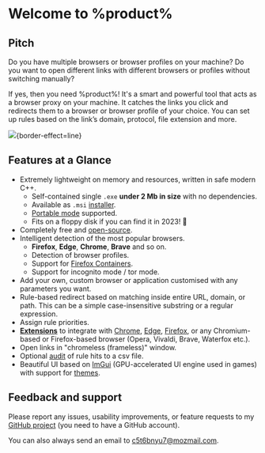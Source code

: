 # Welcome to %product%

## Pitch

Do you have multiple browsers or browser profiles on your machine? Do you want to open different links with different browsers or profiles without switching manually?

If yes, then you need %product%! It's a smart and powerful tool that acts as a browser proxy on your machine. It catches the links you click and redirects them to a browser or browser profile of your choice. You can set up rules based on the link’s domain, protocol, file extension and more.

![](one.png){border-effect=line}

## Features at a Glance

- Extremely lightweight on memory and resources, written in safe modern C++.
  - Self-contained single `.exe` **under 2 Mb in size** with no dependencies.
  - Available as `.msi` [installer](Installing.md).
  - [Portable mode](Installing.md) supported.
  - Fits on a floppy disk if you can find it in 2023! 💾
- Completely free and [open-source](https://github.com/aloneguid/bt).
- Intelligent detection of the most popular browsers.
  - **Firefox**, **Edge**, **Chrome**, **Brave** and so on.
  - Detection of browser profiles.
  - Support for [Firefox Containers](Installing.md).
  - Support for incognito mode / tor mode.
- Add your own, custom browser or application customised with any parameters you want.
- Rule-based redirect based on matching inside entire URL, domain, or path. This can be a simple case-insensitive substring or a regular expression.
- Assign rule priorities.
- **[Extensions](Installing.md)** to integrate with [Chrome](https://chrome.google.com/webstore/detail/browser-tamer/oggcljknmiiomjekepdoindjcpnpglnd), [Edge](https://microsoftedge.microsoft.com/addons/detail/browser-tamer/gofjagaghddmjloaecpnldjmjlplicin), [Firefox](https://addons.mozilla.org/en-GB/firefox/addon/browser-tamer/), or any Chromium-based or Firefox-based browser (Opera, Vivaldi, Brave, Waterfox etc.).
- Open links in "chromeless (frameless)" window.
- Optional [audit](https://www.aloneguid.uk/posts/2023/07/bt-log-to-file/) of rule hits to a csv file.
- Beautiful UI based on [ImGui](https://github.com/ocornut/imgui) (GPU-accelerated UI engine used in games) with support for [themes](Installing.md).

## Feedback and support

Please report any issues, usability improvements, or feature requests to my
<a href="https://github.com/aloneguid/bt">GitHub project</a> (you need to have a GitHub account).

You can also always send an email to [c5t6bnyu7@mozmail.com](mailto:c5t6bnyu7@mozmail.com).
